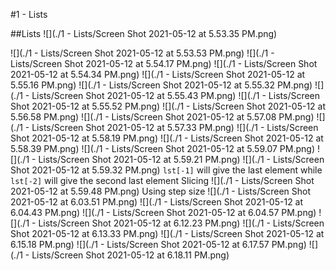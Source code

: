 #1 - Lists

##Lists
![](./1 - Lists/Screen Shot 2021-05-12 at 5.53.35 PM.png)

![](./1 - Lists/Screen Shot 2021-05-12 at 5.53.53 PM.png)
![](./1 - Lists/Screen Shot 2021-05-12 at 5.54.17 PM.png)
![](./1 - Lists/Screen Shot 2021-05-12 at 5.54.34 PM.png)
![](./1 - Lists/Screen Shot 2021-05-12 at 5.55.16 PM.png)
![](./1 - Lists/Screen Shot 2021-05-12 at 5.55.32 PM.png)
![](./1 - Lists/Screen Shot 2021-05-12 at 5.55.43 PM.png)
![](./1 - Lists/Screen Shot 2021-05-12 at 5.55.52 PM.png)
![](./1 - Lists/Screen Shot 2021-05-12 at 5.56.58 PM.png)
![](./1 - Lists/Screen Shot 2021-05-12 at 5.57.08 PM.png)
![](./1 - Lists/Screen Shot 2021-05-12 at 5.57.33 PM.png)
![](./1 - Lists/Screen Shot 2021-05-12 at 5.58.19 PM.png)
![](./1 - Lists/Screen Shot 2021-05-12 at 5.58.39 PM.png)
![](./1 - Lists/Screen Shot 2021-05-12 at 5.59.07 PM.png)
![](./1 - Lists/Screen Shot 2021-05-12 at 5.59.21 PM.png)
![](./1 - Lists/Screen Shot 2021-05-12 at 5.59.32 PM.png)
`lst[-1]` will give the last element while `lst[-2]` will give the second last element
Slicing
![](./1 - Lists/Screen Shot 2021-05-12 at 5.59.48 PM.png)
Using step size
![](./1 - Lists/Screen Shot 2021-05-12 at 6.03.51 PM.png)
![](./1 - Lists/Screen Shot 2021-05-12 at 6.04.43 PM.png)
![](./1 - Lists/Screen Shot 2021-05-12 at 6.04.57 PM.png)
![](./1 - Lists/Screen Shot 2021-05-12 at 6.12.23 PM.png)
![](./1 - Lists/Screen Shot 2021-05-12 at 6.13.33 PM.png)
![](./1 - Lists/Screen Shot 2021-05-12 at 6.15.18 PM.png)
![](./1 - Lists/Screen Shot 2021-05-12 at 6.17.57 PM.png)
![](./1 - Lists/Screen Shot 2021-05-12 at 6.18.11 PM.png)
